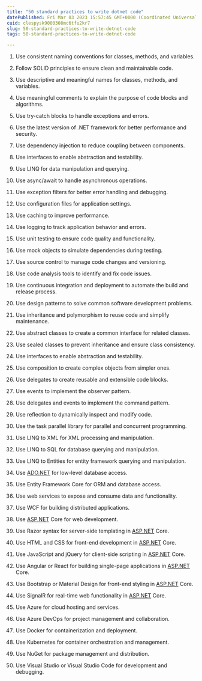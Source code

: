 ```yaml
---
title: "50 standard practices to write dotnet code"
datePublished: Fri Mar 03 2023 15:57:45 GMT+0000 (Coordinated Universal Time)
cuid: clespysk9000308mc6tfu2kr7
slug: 50-standard-practices-to-write-dotnet-code
tags: 50-standard-practices-to-write-dotnet-code

---
```


1. Use consistent naming conventions for classes, methods, and variables.
    
2. Follow SOLID principles to ensure clean and maintainable code.
    
3. Use descriptive and meaningful names for classes, methods, and variables.
    
4. Use meaningful comments to explain the purpose of code blocks and algorithms.
    
5. Use try-catch blocks to handle exceptions and errors.
    
6. Use the latest version of .NET framework for better performance and security.
    
7. Use dependency injection to reduce coupling between components.
    
8. Use interfaces to enable abstraction and testability.
    
9. Use LINQ for data manipulation and querying.
    
10. Use async/await to handle asynchronous operations.
    
11. Use exception filters for better error handling and debugging.
    
12. Use configuration files for application settings.
    
13. Use caching to improve performance.
    
14. Use logging to track application behavior and errors.
    
15. Use unit testing to ensure code quality and functionality.
    
16. Use mock objects to simulate dependencies during testing.
    
17. Use source control to manage code changes and versioning.
    
18. Use code analysis tools to identify and fix code issues.
    
19. Use continuous integration and deployment to automate the build and release process.
    
20. Use design patterns to solve common software development problems.
    
21. Use inheritance and polymorphism to reuse code and simplify maintenance.
    
22. Use abstract classes to create a common interface for related classes.
    
23. Use sealed classes to prevent inheritance and ensure class consistency.
    
24. Use interfaces to enable abstraction and testability.
    
25. Use composition to create complex objects from simpler ones.
    
26. Use delegates to create reusable and extensible code blocks.
    
27. Use events to implement the observer pattern.
    
28. Use delegates and events to implement the command pattern.
    
29. Use reflection to dynamically inspect and modify code.
    
30. Use the task parallel library for parallel and concurrent programming.
    
31. Use LINQ to XML for XML processing and manipulation.
    
32. Use LINQ to SQL for database querying and manipulation.
    
33. Use LINQ to Entities for entity framework querying and manipulation.
    
34. Use [ADO.NET](http://ADO.NET) for low-level database access.
    
35. Use Entity Framework Core for ORM and database access.
    
36. Use web services to expose and consume data and functionality.
    
37. Use WCF for building distributed applications.
    
38. Use [ASP.NET](http://ASP.NET) Core for web development.
    
39. Use Razor syntax for server-side templating in [ASP.NET](http://ASP.NET) Core.
    
40. Use HTML and CSS for front-end development in [ASP.NET](http://ASP.NET) Core.
    
41. Use JavaScript and jQuery for client-side scripting in [ASP.NET](http://ASP.NET) Core.
    
42. Use Angular or React for building single-page applications in [ASP.NET](http://ASP.NET) Core.
    
43. Use Bootstrap or Material Design for front-end styling in [ASP.NET](http://ASP.NET) Core.
    
44. Use SignalR for real-time web functionality in [ASP.NET](http://ASP.NET) Core.
    
45. Use Azure for cloud hosting and services.
    
46. Use Azure DevOps for project management and collaboration.
    
47. Use Docker for containerization and deployment.
    
48. Use Kubernetes for container orchestration and management.
    
49. Use NuGet for package management and distribution.
    
50. Use Visual Studio or Visual Studio Code for development and debugging.